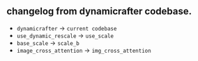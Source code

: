 ## changelog from dynamicrafter codebase.
- `dynamicrafter` -> `current codebase`
- `use_dynamic_rescale` -> `use_scale`
- `base_scale` -> `scale_b`
- `image_cross_attention` -> `img_cross_attention`

